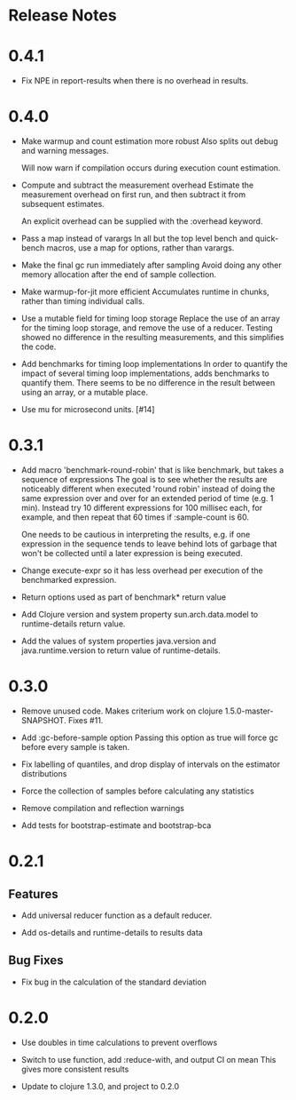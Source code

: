# Release Notes

# 0.4.1

- Fix NPE in report-results when there is no overhead in results.

# 0.4.0

- Make warmup and count estimation more robust
  Also splits out debug and warning messages.

  Will now warn if compilation occurs during execution count estimation.

- Compute and subtract the measurement overhead
  Estimate the measurement overhead on first run, and then subtract it from 
  subsequent estimates.

  An explicit overhead can be supplied with the :overhead keyword.

- Pass a map instead of varargs
  In all but the top level bench and quick-bench macros, use a map for
  options, rather than varargs.

- Make the final gc run immediately after sampling
  Avoid doing any other memory allocation after the end of sample
  collection.

- Make warmup-for-jit more efficient
  Accumulates runtime in chunks, rather than timing individual calls.

- Use a mutable field for timing loop storage
  Replace the use of an array for the timing loop storage, and remove the
  use of a reducer.  Testing showed no difference in the resulting
  measurements, and this simplifies the code.

- Add benchmarks for timing loop implementations
  In order to quantify the impact of several timing loop implementations,
  adds benchmarks to quantify them.  There seems to be no difference in the
  result between using an array, or a mutable place.

- Use mu for microsecond units. [#14]


# 0.3.1

- Add macro 'benchmark-round-robin' that is like benchmark, but takes a
  sequence of expressions
  The goal is to see whether the results are noticeably different when
  executed 'round robin' instead of doing the same expression over and over
  for an extended period of time (e.g. 1 min).  Instead try 10 different
  expressions for 100 millisec each, for example, and then repeat that 60
  times if :sample-count is 60.

  One needs to be cautious in interpreting the results, e.g. if one
  expression in the sequence tends to leave behind lots of garbage that
  won't be collected until a later expression is being executed.

- Change execute-expr so it has less overhead per execution of the
  benchmarked expression.

- Return options used as part of benchmark* return value

- Add Clojure version and system property sun.arch.data.model to
  runtime-details return value.

- Add the values of system properties java.version and java.runtime.version
  to return value of runtime-details.

# 0.3.0

- Remove unused code. Makes criterium work on clojure 1.5.0-master-SNAPSHOT.
  Fixes #11.

- Add :gc-before-sample option
  Passing this option as true will force gc before every sample is taken.

- Fix labelling of quantiles, and drop display of intervals on the estimator
  distributions

- Force the collection of samples before calculating any statistics

- Remove compilation and reflection warnings

- Add tests for bootstrap-estimate and bootstrap-bca


# 0.2.1

## Features

- Add universal reducer function as a default reducer.

- Add os-details and runtime-details to results data

## Bug Fixes

- Fix bug in the calculation of the standard deviation


# 0.2.0

- Use doubles in time calculations to prevent overflows

- Switch to use function, add :reduce-with, and output CI on mean
  This gives more consistent results

- Update to clojure 1.3.0, and project to 0.2.0
